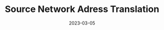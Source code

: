 ---
title: "Source Network Adress Translation"
linkTitle: "SNAT"
weight: 100
date: 2023-03-05
description: >
  Verwaltung von SNAT Regeln am Edge Gateway
---